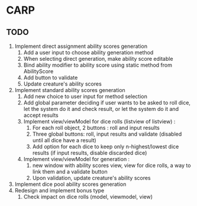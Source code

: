 # CARP

## TODO
1. Implement direct assignment ability scores generation
    1. Add a user input to choose ability generation method
    2. When selecting direct generation, make ability score editable
    3. Bind ability modifier to ability score using static method from AbilityScore
    4. Add button to validate
    5. Update creature's ability scores
1. Implement standard ability scores generation
    1. Add new choice to user input for method selection
    2. Add global parameter deciding if user wants to be asked to roll dice, 
    let the system do it and check result, 
    or let the system do it and accept results
    3. Implement view/viewModel for dice rolls (listview of listview) :
        1. For each roll object, 2 buttons : roll and input results
        2. Three global buttons: roll, input results and validate (disabled until all dice have a result)
        3. Add option for each dice to keep only n-highest/lowest dice results (if input results, disable discarded dice)
    4. Implement view/viewModel for generation : 
        1. new window with ability scores view, view for dice rolls, a way to link them and a validate button
        2. Upon validation, update creature's ability scores
1. Implement dice pool ability scores generation
1. Redesign and implement bonus type
    1. Check impact on dice rolls (model, viewmodel, view)
